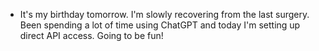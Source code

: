 * It's my birthday tomorrow. I'm slowly recovering from the last surgery. Been spending a lot of time using ChatGPT and today I'm setting up direct API access. Going to be fun!